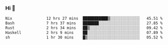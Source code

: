 ### Hi 👋

<!--START_SECTION:waka-->

```txt
Nix               12 hrs 27 mins  ███████████▒░░░░░░░░░░░░░   45.51 %
Bash              7 hrs 37 mins   ███████░░░░░░░░░░░░░░░░░░   27.85 %
Rust              2 hrs 34 mins   ██▒░░░░░░░░░░░░░░░░░░░░░░   09.42 %
Haskell           2 hrs 9 mins    ██░░░░░░░░░░░░░░░░░░░░░░░   07.89 %
sh                1 hr 30 mins    █▒░░░░░░░░░░░░░░░░░░░░░░░   05.52 %
```

<!--END_SECTION:waka-->
